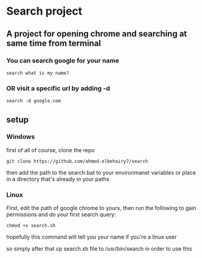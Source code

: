 # Search project

## A project for opening chrome and searching at same time from terminal

### You can search google for your name

    search what is my name?

### OR visit a specific url by adding -d

    search -d google.com

## setup

### Windows

first of all of course, clone the repo

    git clone https://github.com/ahmed-elbehairy7/search

then add the path to the search.bat to your environmanet variables or place in a directory that's already in your paths

### Linux

First, edit the path of google chrome to yours, then run the following to gain permissions and do your first search query:

    chmod +x search.sh

hopefully this command will tell you your name if you're a linux user

so simply after that cp search.sh file to /usr/bin/search in order to use this
